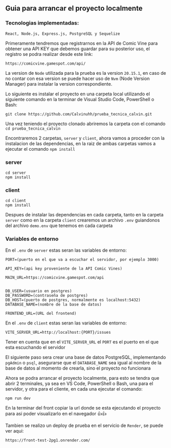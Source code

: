 ## Guia para arrancar el proyecto localmente

### Tecnologias implementadas:
`React, Node.js, Express.js, PostgreSQL y Sequelize`

Primeramente tendremos que registrarnos en la API de Comic Vine para obtener una API KEY que debemos guardar para su posterior uso, el registro se podra realizar desde este link:
```
https://comicvine.gamespot.com/api/
```

La version de `Node` utilizada para la prueba es la version `20.15.1`, en caso de no contar con esa version se puede hacer uso de `Nvm` (Node Version Manager) para instalar la version correspondiente.

Lo siguiente es instalar el proyecto en una carpeta local utilizando el siguiente comando en la terminar de Visual Studio Code, PowerShell o Bash:
```
git clone https://github.com/Calvinuhh/prueba_tecnica_calvin.git
```

Una vez teniendo el proyecto clonado abriremos la carpeta con el comando `cd prueba_tecnica_calvin`

Encontraremos 2 carpetas, `server` y `client`, ahora vamos a proceder con la instalacion de las dependencias, en la raiz de ambas carpetas vamos a ejecutar el comando `npm install`
### server
```
cd server
npm install
```
### client
```
cd client
npm install
```

Despues de instalar las dependencias en cada carpeta, tanto en la carpeta `server` como en la carpeta `client` crearemos un archivo `.env` guiandonos del archivo `demo.env` que tenemos en cada carpeta
### Variables de entorno

En el `.env` de `server` estas seran las variables de entorno: 
```
PORT=(puerto en el que va a escuchar el servidor, por ejemplo 3000)

API_KEY=(api key proveniente de la API Comic Vines)

MAIN_URL=https://comicvine.gamespot.com/api


DB_USER=(usuario en postgres)
DB_PASSWORD=(contraseña de postgres)
DB_HOST=(puerto de postgres, normalmente es localhost:5432)
DATABASE_NAME=(nombre de la base de datos)

FRONTEND_URL=(URL del frontend)
```

En el `.env` de `client` estas seran las variables de entorno:
```
VITE_SERVER_URL=http://localhost:{PORT}/issues
```
Tener en cuenta que en el `VITE_SERVER_URL` el `PORT` es el puerto en el que esta escuchando el servidor 


El siguiente paso sera crear una base de datos PostgreSQL, implementando `pgAdmin` o `psql`, asegurarse que el `DATABASE_NAME` sea igual al nombre de la base de datos al momento de crearla, sino el proyecto no funcionara

Ahora se podra arrancar el proyecto localmente, para esto se tendra que abrir 2 terminales, ya sea en VS Code, PowerShell o Bash, una para el servidor, y otra para el cliente, en cada una ejecutar el comando:
```
npm run dev
```

En la terminar del front copiar la url donde se esta ejecutando el proyecto para asi poder visualizarlo en el navegador 👍👍

Tambien se realizo un deploy de prueba en el servicio de `Render`, se puede ver aqui:
```
https://front-test-2pg1.onrender.com/
```
